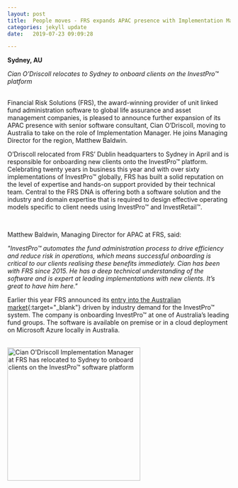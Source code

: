 ```yaml
---
layout: post
title:  People moves - FRS expands APAC presence with Implementation Manager appointment
categories: jekyll update
date:   2019-07-23 09:09:28

---
```


**Sydney, AU**

*Cian O’Driscoll relocates to Sydney to onboard clients on the InvestPro™ platform*

<br>
Financial Risk Solutions (FRS), the award-winning provider of unit linked fund administration software to global life assurance and asset management companies, is pleased to announce further expansion of its APAC presence with senior software consultant, Cian O’Driscoll, moving to Australia to take on the role of Implementation Manager. He joins Managing Director for the region, Matthew Baldwin.
<br>

O’Driscoll relocated from FRS’ Dublin headquarters to Sydney in April and is responsible for onboarding new clients onto the InvestPro™ platform. Celebrating twenty years in business this year and with over sixty implementations of InvestPro™ globally, FRS has built a solid reputation on the level of expertise and hands-on support provided by their technical team. Central to the FRS DNA is offering both a software solution and the industry and domain expertise that is required to design effective operating models specific to client needs using InvestPro™ and InvestRetail™.  

<br>

Matthew Baldwin, Managing Director for APAC at FRS, said:
<br>

*"InvestPro™ automates the fund administration process to drive efficiency and reduce risk in operations, which means successful onboarding is critical to our clients realising these benefits immediately. Cian has been with FRS since 2015. He has a deep technical understanding of the software and is expert at leading implementations with new clients. It’s great to have him here."*
<br>

Earlier this year FRS announced its [entry into the Australian market](http://www.frsltd.com/jekyll/update/2019/04/23/EnteringAustralianMarket.html){:target="_blank"} driven by industry demand for the InvestPro™ system. The company is onboarding InvestPro™ at one of Australia’s leading fund groups. The software is available on premise or in a cloud deployment on Microsoft Azure locally in Australia.
<br>
<br>
<!-- ![Cian O'Driscoll Implementation Manager at FRS has relocated to Sydney to onboard clients on the InvestPro™ software platform]({{site.baseurl}}/img/CianRelocatesAus.png "Cian O'Driscoll Implementation Manager at FRS has relocated to Sydney to onboard clients on the InvestPro™ software platform") -->
<img src="{{site.baseurl}}/img/CianRelocatesAus.png" alt="Cian O'Driscoll Implementation Manager at FRS has relocated to Sydney to onboard clients on the InvestPro™ software platform" width="300"/>

<br>

